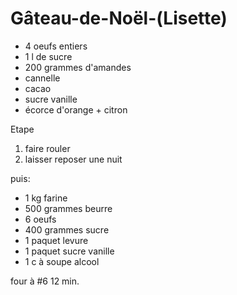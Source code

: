 # Gâteau-de-Noël-\(Lisette\)

* 4 oeufs entiers
* 1 l de sucre
* 200 grammes d'amandes
* cannelle
* cacao
* sucre vanille
* écorce d'orange + citron

Etape

1. faire rouler
2. laisser reposer une nuit

puis:

* 1 kg farine
* 500 grammes beurre
* 6 oeufs
* 400 grammes sucre
* 1 paquet levure
* 1 paquet sucre vanille
* 1 c à soupe alcool

four à \#6 12 min.

